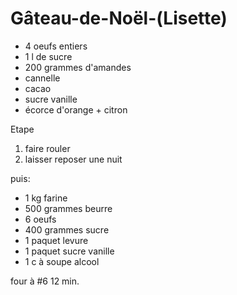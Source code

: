 # Gâteau-de-Noël-\(Lisette\)

* 4 oeufs entiers
* 1 l de sucre
* 200 grammes d'amandes
* cannelle
* cacao
* sucre vanille
* écorce d'orange + citron

Etape

1. faire rouler
2. laisser reposer une nuit

puis:

* 1 kg farine
* 500 grammes beurre
* 6 oeufs
* 400 grammes sucre
* 1 paquet levure
* 1 paquet sucre vanille
* 1 c à soupe alcool

four à \#6 12 min.

